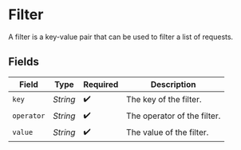 # Filter

A filter is a key-value pair that can be used to filter a list of requests.


## Fields

| Field                       | Type                        | Required                    | Description                 |
| --------------------------- | --------------------------- | --------------------------- | --------------------------- |
| `key`                       | *String*                    | :heavy_check_mark:          | The key of the filter.      |
| `operator`                  | *String*                    | :heavy_check_mark:          | The operator of the filter. |
| `value`                     | *String*                    | :heavy_check_mark:          | The value of the filter.    |